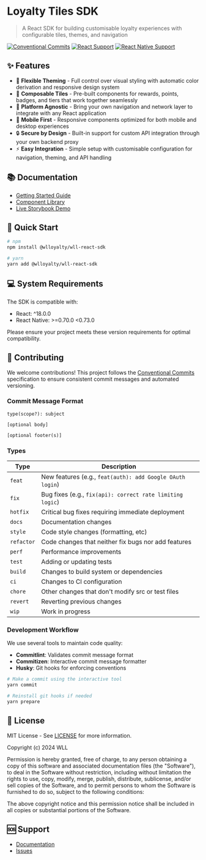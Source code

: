 # Loyalty Tiles SDK

> A React SDK for building customisable loyalty experiences with configurable tiles, themes, and navigation

[![Conventional Commits](https://img.shields.io/badge/Conventional%20Commits-1.0.0-%23FE5196?logo=conventionalcommits&logoColor=white)](https://conventionalcommits.org)
[![React Support](https://img.shields.io/badge/React-18.0.0+-61DAFB?logo=react&logoColor=white)](https://reactjs.org/)
[![React Native Support](https://img.shields.io/badge/React%20Native-0.70--0.72-61DAFB?logo=react&logoColor=white)](https://reactnative.dev/)

## ✨ Features

- 🎨 **Flexible Theming** - Full control over visual styling with automatic color derivation and responsive design system
- 🧩 **Composable Tiles** - Pre-built components for rewards, points, badges, and tiers that work together seamlessly
- 🔌 **Platform Agnostic** - Bring your own navigation and network layer to integrate with any React application
- 📱 **Mobile First** - Responsive components optimized for both mobile and desktop experiences
- 🔒 **Secure by Design** - Built-in support for custom API integration through your own backend proxy
- ⚡ **Easy Integration** - Simple setup with customisable configuration for navigation, theming, and API handling

## 📚 Documentation

- [Getting Started Guide](https://react-sdk.whitelabel-loyalty.com/guide/getting-started)
- [Component Library](https://react-sdk.whitelabel-loyalty.com/components/)
- [Live Storybook Demo](https://66c36701bb14ec551f38279c-ueompbfvfq.chromatic.com/)

## 🚀 Quick Start

```bash
# npm
npm install @wlloyalty/wll-react-sdk

# yarn
yarn add @wlloyalty/wll-react-sdk
```

## 💻 System Requirements

The SDK is compatible with:

- React: ^18.0.0
- React Native: >=0.70.0 <0.73.0

Please ensure your project meets these version requirements for optimal compatibility.

## 🤝 Contributing

We welcome contributions! This project follows the [Conventional Commits](https://www.conventionalcommits.org/) specification to ensure consistent commit messages and automated versioning.

### Commit Message Format

```
type(scope?): subject

[optional body]

[optional footer(s)]
```

### Types

| Type       | Description                                               |
| ---------- | --------------------------------------------------------- |
| `feat`     | New features (e.g., `feat(auth): add Google OAuth login`) |
| `fix`      | Bug fixes (e.g., `fix(api): correct rate limiting logic`) |
| `hotfix`   | Critical bug fixes requiring immediate deployment         |
| `docs`     | Documentation changes                                     |
| `style`    | Code style changes (formatting, etc)                      |
| `refactor` | Code changes that neither fix bugs nor add features       |
| `perf`     | Performance improvements                                  |
| `test`     | Adding or updating tests                                  |
| `build`    | Changes to build system or dependencies                   |
| `ci`       | Changes to CI configuration                               |
| `chore`    | Other changes that don't modify src or test files         |
| `revert`   | Reverting previous changes                                |
| `wip`      | Work in progress                                          |

### Development Workflow

We use several tools to maintain code quality:

- **Commitlint**: Validates commit message format
- **Commitizen**: Interactive commit message formatter
- **Husky**: Git hooks for enforcing conventions

```bash
# Make a commit using the interactive tool
yarn commit

# Reinstall git hooks if needed
yarn prepare
```

## 📄 License

MIT License - See [LICENSE](LICENSE) for more information.

Copyright (c) 2024 WLL

Permission is hereby granted, free of charge, to any person obtaining a copy of this software and associated documentation files (the "Software"), to deal in the Software without restriction, including without limitation the rights to use, copy, modify, merge, publish, distribute, sublicense, and/or sell copies of the Software, and to permit persons to whom the Software is furnished to do so, subject to the following conditions:

The above copyright notice and this permission notice shall be included in all copies or substantial portions of the Software.

## 🆘 Support

- [Documentation](https://react-sdk.whitelabel-loyalty.com/)
- [Issues](https://github.com/white-label-loyalty/wll-react-sdk/issues)

